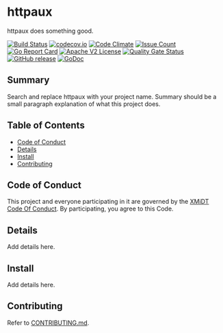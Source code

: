 # httpaux

httpaux does something good.

[![Build Status](https://travis-ci.com/xmidt-org/httpaux.svg?branch=main)](https://travis-ci.com/xmidt-org/httpaux)
[![codecov.io](http://codecov.io/github/xmidt-org/httpaux/coverage.svg?branch=main)](http://codecov.io/github/xmidt-org/httpaux?branch=main)
[![Code Climate](https://codeclimate.com/github/xmidt-org/httpaux/badges/gpa.svg)](https://codeclimate.com/github/xmidt-org/httpaux)
[![Issue Count](https://codeclimate.com/github/xmidt-org/httpaux/badges/issue_count.svg)](https://codeclimate.com/github/xmidt-org/httpaux)
[![Go Report Card](https://goreportcard.com/badge/github.com/xmidt-org/httpaux)](https://goreportcard.com/report/github.com/xmidt-org/httpaux)
[![Apache V2 License](http://img.shields.io/badge/license-Apache%20V2-blue.svg)](https://github.com/xmidt-org/httpaux/blob/main/LICENSE)
[![Quality Gate Status](https://sonarcloud.io/api/project_badges/measure?project=xmidt-org_PROJECT&metric=alert_status)](https://sonarcloud.io/dashboard?id=xmidt-org_PROJECT)
[![GitHub release](https://img.shields.io/github/release/xmidt-org/httpaux.svg)](CHANGELOG.md)
[![GoDoc](https://godoc.org/github.com/xmidt-org/httpaux?status.svg)](https://godoc.org/github.com/xmidt-org/httpaux)

## Summary

Search and replace httpaux with your project name. Summary should be a 
small paragraph explanation of what this project does.

## Table of Contents

- [Code of Conduct](#code-of-conduct)
- [Details](#details)
- [Install](#install)
- [Contributing](#contributing)

## Code of Conduct

This project and everyone participating in it are governed by the [XMiDT Code Of Conduct](https://xmidt.io/code_of_conduct/). 
By participating, you agree to this Code.

## Details

Add details here.

## Install

Add details here.

## Contributing

Refer to [CONTRIBUTING.md](CONTRIBUTING.md).
